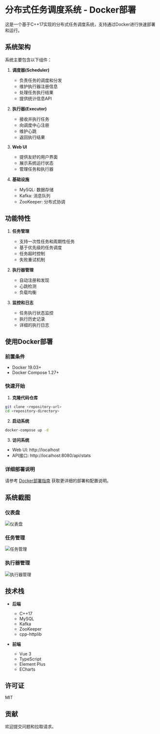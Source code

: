 # 分布式任务调度系统 - Docker部署

这是一个基于C++17实现的分布式任务调度系统，支持通过Docker进行快速部署和运行。

## 系统架构

系统主要包含以下组件：

1. **调度器(Scheduler)**
   - 负责任务的调度和分发
   - 维护执行器注册信息
   - 处理任务执行结果
   - 提供统计信息API

2. **执行器(Executor)**
   - 接收并执行任务
   - 向调度中心注册
   - 维护心跳
   - 返回执行结果

3. **Web UI**
   - 提供友好的用户界面
   - 展示系统运行状态
   - 管理任务和执行器

4. **基础设施**
   - MySQL: 数据存储
   - Kafka: 消息队列
   - ZooKeeper: 分布式协调

## 功能特性

1. **任务管理**
   - 支持一次性任务和周期性任务
   - 基于优先级的任务调度
   - 任务超时控制
   - 失败重试机制

2. **执行器管理**
   - 自动注册和发现
   - 心跳检测
   - 负载均衡

3. **监控和日志**
   - 任务执行状态监控
   - 执行历史记录
   - 详细的执行日志

## 使用Docker部署

### 前置条件

- Docker 19.03+
- Docker Compose 1.27+

### 快速开始

1. **克隆代码仓库**

```bash
git clone <repository-url>
cd <repository-directory>
```

2. **启动系统**

```bash
docker-compose up -d
```

3. **访问系统**

- Web UI: http://localhost
- API接口: http://localhost:8080/api/stats

### 详细部署说明

请参考 [Docker部署指南](docker/README.md) 获取更详细的部署和配置说明。

## 系统截图

### 仪表盘
![仪表盘](docs/images/dashboard.png)

### 任务管理
![任务管理](docs/images/job-list.png)

### 执行器管理
![执行器管理](docs/images/executor-list.png)

## 技术栈

- **后端**
  - C++17
  - MySQL
  - Kafka
  - ZooKeeper
  - cpp-httplib

- **前端**
  - Vue 3
  - TypeScript
  - Element Plus
  - ECharts

## 许可证

MIT

## 贡献

欢迎提交问题和拉取请求。